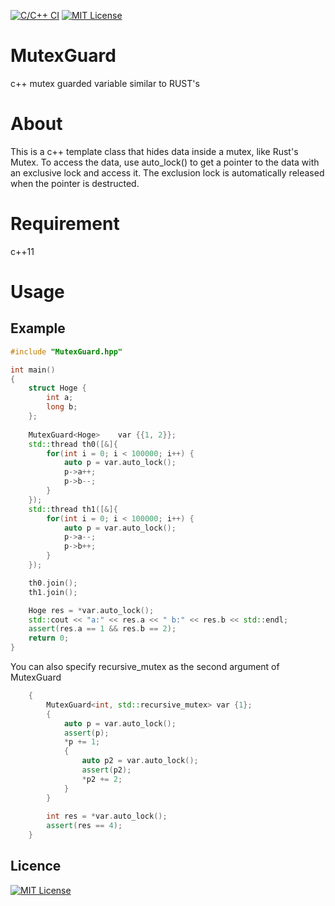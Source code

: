 [![C/C++ CI](https://github.com/ma0001/MutexGuard/actions/workflows/c-cpp.yml/badge.svg)](https://github.com/ma0001/MutexGuard/actions/workflows/c-cpp.yml)
[![MIT License](http://img.shields.io/badge/license-MIT-blue.svg?style=flat)](LICENSE)

# MutexGuard

c++ mutex guarded variable similar to RUST's

# About

This is a c++ template class that hides data inside a mutex, like Rust's Mutex. To access the data, use auto_lock() to get a pointer to the data with an exclusive lock and access it. The exclusion lock is automatically released when the pointer is destructed.

# Requirement

c++11

# Usage

## Example

```c++
#include "MutexGuard.hpp"

int main()
{
	struct Hoge {
		int a;
		long b;
	};
	
	MutexGuard<Hoge>	var {{1, 2}};
	std::thread th0([&]{
		for(int i = 0; i < 100000; i++) {
			auto p = var.auto_lock();
			p->a++;
			p->b--;
		}
	});
	std::thread th1([&]{
		for(int i = 0; i < 100000; i++) {
			auto p = var.auto_lock();
			p->a--;
			p->b++;
		}
	});

	th0.join();
	th1.join();

	Hoge res = *var.auto_lock();
	std::cout << "a:" << res.a << " b:" << res.b << std::endl;
	assert(res.a == 1 && res.b == 2);
	return 0;
}
```
You can also specify recursive_mutex as the second argument of MutexGuard
```c++
	{
		MutexGuard<int, std::recursive_mutex> var {1};
		{
			auto p = var.auto_lock();
			assert(p);
			*p += 1;
			{
				auto p2 = var.auto_lock();
				assert(p2);
				*p2 += 2;
			}
		}
		
		int res = *var.auto_lock();
		assert(res == 4);
	}
```

## Licence

[![MIT License](http://img.shields.io/badge/license-MIT-blue.svg?style=flat)](LICENSE)
